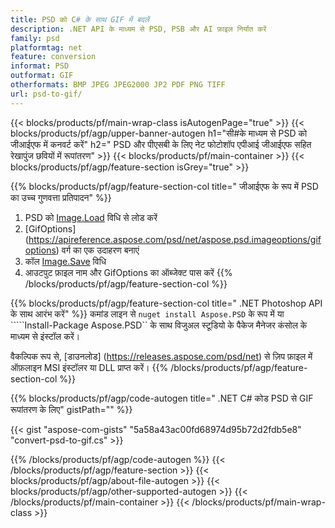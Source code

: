 ```yaml
---
title: PSD को C# के साथ GIF में बदलें
description: .NET API के माध्यम से PSD, PSB और AI फ़ाइल निर्यात करें
family: psd
platformtag: net
feature: conversion
informat: PSD
outformat: GIF
otherformats: BMP JPEG JPEG2000 JP2 PDF PNG TIFF
url: psd-to-gif/
---
```


{{< blocks/products/pf/main-wrap-class isAutogenPage="true" >}}
{{< blocks/products/pf/agp/upper-banner-autogen h1="सी#के माध्यम से PSD को जीआईएफ में कनवर्ट करें" h2=" PSD और पीएसबी के लिए नेट फोटोशॉप एपीआई जीआईएफ सहित रेखापुंज छवियों में रूपांतरण" >}}
{{< blocks/products/pf/main-container >}}
{{< blocks/products/pf/agp/feature-section isGrey="true" >}}

{{% blocks/products/pf/agp/feature-section-col title=" जीआईएफ के रूप में PSD का उच्च गुणवत्ता प्रतिपादन" %}}
1. PSD को [Image.Load](https://apireference.aspose.com/psd/net/aspose.psd/image/methods/load/index) विधि से लोड करें
1. [GifOptions] (https://apireference.aspose.com/psd/net/aspose.psd.imageoptions/gifoptions) वर्ग का एक उदाहरण बनाएं
1. कॉल [Image.Save](https://apireference.aspose.com/psd/net/aspose.psd/image/methods/save/index) विधि
1. आउटपुट फ़ाइल नाम और GifOptions का ऑब्जेक्ट पास करें
{{% /blocks/products/pf/agp/feature-section-col %}}

{{% blocks/products/pf/agp/feature-section-col title=" .NET Photoshop API के साथ आरंभ करें" %}}
कमांड लाइन से ```nuget install Aspose.PSD``` के रूप में या `````Install-Package Aspose.PSD`` के साथ विजुअल स्टूडियो के पैकेज मैनेजर कंसोल के माध्यम से इंस्टॉल करें।

वैकल्पिक रूप से, [डाउनलोड] (https://releases.aspose.com/psd/net) से ज़िप फ़ाइल में ऑफ़लाइन MSI इंस्टॉलर या DLL प्राप्त करें।
{{% /blocks/products/pf/agp/feature-section-col %}}

{{% blocks/products/pf/agp/code-autogen title=" .NET C# कोड PSD से GIF रूपांतरण के लिए" gistPath="" %}}

{{< gist "aspose-com-gists" "5a58a43ac00fd68974d95b72d2fdb5e8" "convert-psd-to-gif.cs" >}}

{{% /blocks/products/pf/agp/code-autogen %}}
{{< /blocks/products/pf/agp/feature-section >}}
{{< blocks/products/pf/agp/about-file-autogen >}}
{{< blocks/products/pf/agp/other-supported-autogen >}}
{{< /blocks/products/pf/main-container >}}
{{< /blocks/products/pf/main-wrap-class >}}
